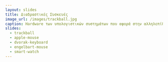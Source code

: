```yaml
---
layout: slides
title: Διαδραστικές Συσκευές
image_url: /images/trackball.jpg
caption: Ηardware των υπολογιστικών συστημάτων που αφορά στην αλληλεπίδραση με το χρήστη, δηλαδή στις συσκευές εισόδου-εξόδου.
slides:
  - trackball
  - apple-mouse 
  - dvorak-keyboard
  - engelbart-mouse
  - smart-watch
---
```


